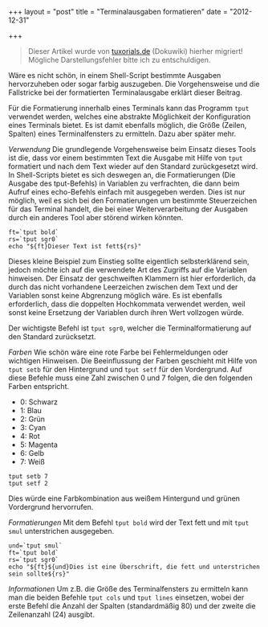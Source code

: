+++
layout = "post"
title = "Terminalausgaben formatieren"
date = "2012-12-31"

+++

>
> Dieser Artikel wurde von [tuxorials.de](http://tuxorials.de) (Dokuwiki) hierher migriert!
> Mögliche Darstellungsfehler bitte ich zu entschuldigen.
>


Wäre es nicht schön, in einem Shell-Script bestimmte Ausgaben
hervorzuheben oder sogar farbig auszugeben. Die Vorgehensweise und die
Fallstricke bei der formatierten Terminalausgabe erklärt dieser Beitrag.

Für die Formatierung innerhalb eines Terminals kann das Programm `tput`
verwendet werden, welches eine abstrakte Möglichkeit der Konfiguration
eines Terminals bietet. Es ist damit ebenfalls möglich, die Größe
(Zeilen, Spalten) eines Terminalfensters zu ermitteln. Dazu aber später
mehr.

*Verwendung* Die grundlegende Vorgehensweise beim Einsatz dieses Tools
ist die, dass vor einem bestimmten Text die Ausgabe mit Hilfe von `tput`
formatiert und nach dem Text wieder auf den Standard zurückgesetzt wird.
In Shell-Scripts bietet es sich deswegen an, die Formatierungen (Die
Ausgabe des tput-Befehls) in Variablen zu verfrachten, die dann beim
Aufruf eines echo-Befehls einfach mit ausgegeben werden. Dies ist nur
möglich, weil es sich bei den Formatierungen um bestimmte Steuerzeichen
für das Terminal handelt, die bei einer Weiterverarbeitung der Ausgaben
durch ein anderes Tool aber störend wirken könnten.

```
ft=`tput bold` 
rs=`tput sgr0` 
echo "${ft}Dieser Text ist fett${rs}"
```

Dieses kleine Beispiel zum Einstieg sollte eigentlich selbsterklärend
sein, jedoch möchte ich auf die verwendete Art des Zugriffs auf die
Variablen hinweisen. Der Einsatz der geschweiften Klammern ist hier
erforderlich, da durch das nicht vorhandene Leerzeichen zwischen dem
Text und der Variablen sonst keine Abgrenzung möglich wäre. Es ist
ebenfalls erforderlich, dass die doppelten Hochkommata verwendet werden,
weil sonst keine Ersetzung der Variablen durch ihren Wert vollzogen
würde.

Der wichtigste Befehl ist `tput sgr0`, welcher die Terminalformatierung
auf den Standard zurücksetzt.

*Farben* Wie schön wäre eine rote Farbe bei Fehlermeldungen oder
wichtigen Hinweisen. Die Beeinflussung der Farben geschieht mit Hilfe
von `tput setb` für den Hintergrund und `tput setf` für den Vordergrund.
Auf diese Befehle muss eine Zahl zwischen 0 und 7 folgen, die den
folgenden Farben entspricht.

-   0: Schwarz
-   1: Blau
-   2: Grün
-   3: Cyan
-   4: Rot
-   5: Magenta
-   6: Gelb
-   7: Weiß

```
tput setb 7
tput setf 2
```

Dies würde eine Farbkombination aus weißem Hintergund und grünen
Vordergrund hervorrufen.

*Formatierungen* Mit dem Befehl `tput bold` wird der Text fett und mit
`tput smul` unterstrichen ausgegeben.

```
und=`tput smul` 
ft=`tput bold` 
rs=`tput sgr0` 
echo "${ft}${und}Dies ist eine Überschrift, die fett und unterstrichen sein sollte${rs}"
```

*Informationen* Um z.B. die Größe des Terminalfensters zu ermitteln kann
man die beiden Befehle `tput cols` und `tput lines` einsetzen, wobei der
erste Befehl die Anzahl der Spalten (standardmäßig 80) und der zweite
die Zeilenanzahl (24) ausgibt.
